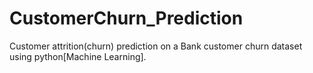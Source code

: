 # CustomerChurn_Prediction
 Customer attrition(churn) prediction on a Bank customer churn dataset using python[Machine Learning].
